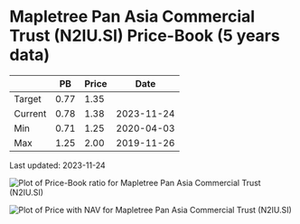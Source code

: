 # Mapletree Pan Asia Commercial Trust (N2IU.SI) Price-Book (5 years data)

|     | PB   | Price | Date       |
|-----|------|-------|------------|
| Target | 0.77 | 1.35  |  |
| Current | 0.78 | 1.38  | 2023-11-24 |
| Min | 0.71 | 1.25  | 2020-04-03 |
| Max | 1.25 | 2.00  | 2019-11-26 |

Last updated: 2023-11-24

![Plot of Price-Book ratio for Mapletree Pan Asia Commercial Trust (N2IU.SI)](N2IU_pb_5.png)

![Plot of Price with NAV for Mapletree Pan Asia Commercial Trust (N2IU.SI)](N2IU_price_nav_5.png)
